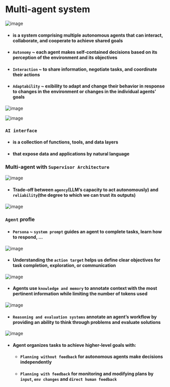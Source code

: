 # Multi-agent system
![image](https://github.com/user-attachments/assets/6b46e565-4f19-491f-a558-7414d7d3587c)

- #### is a system comprising multiple autonomous agents that can interact, collaborate, and cooperate to achieve shared goals
- #### `Autonomy` ~ each agent makes self-contained decisions based on its perception of the environment and its objectives
- #### `Interaction` ~ to share information, negotiate tasks, and coordinate their actions
- #### `Adaptability` ~ exibility to adapt and change their behavior in response to changes in the environment or changes in the individual agents’ goals

![image](https://github.com/user-attachments/assets/878496c8-b4d1-4f67-8164-aa6b72232364)

![image](https://github.com/user-attachments/assets/22ce686d-5d5b-4a21-8d5f-16b76932f9ec)

### `AI interface`
- #### is a collection of functions, tools, and data layers
- #### that expose data and applications by natural language

### Multi-agent with `Supervisor Architecture`
![image](https://github.com/user-attachments/assets/5f329178-d018-4a4d-99b0-89607b3541d5)
- #### Trade-off between `agency`(LLM’s capacity to act autonomously) and `reliability`(the degree to which we can trust its outputs)

![image](https://github.com/user-attachments/assets/4efe1670-afab-4a11-b43c-c09afbd72728)
### `Agent` profle
- #### `Persona` ~ `system prompt` guides an agent to complete tasks, learn how to respond, ...
![image](https://github.com/user-attachments/assets/0f21b869-779f-4c90-8874-567ab4fb5deb)
- #### Understanding the `action target` helps us define clear objectives for task completion, exploration, or communication
![image](https://github.com/user-attachments/assets/32a2af1b-c6cd-4fab-9702-2d5f6ba80111)
- #### Agents use `knowledge and memory` to annotate context with the most pertinent information while limiting the number of tokens used
![image](https://github.com/user-attachments/assets/f3ea22ef-ff2b-40c7-b06e-ae34659bea21)
- #### `Reasoning and evaluation systems` annotate an agent’s workflow by providing an ability to think through problems and evaluate solutions
![image](https://github.com/user-attachments/assets/8b73d735-f96a-475a-a2d0-4319d171d00b)
- #### Agent organizes tasks to achieve higher-level goals with:
  - #### `Planning without feedback` for autonomous agents make decisions independently
  - #### `Planning with feedback` for monitoring and modifying plans by `input`, `env changes` and `direct human feedback`
